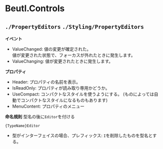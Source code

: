# Beutl.Controls

## `./PropertyEditors` `./Styling/PropertyEditors`

**イベント**
- ValueChanged: 値の変更が確定された。  
                値が変更された状態で、フォーカスが外れたときに発生します。
- ValueChanging: 値が変更されたときに発生します。

**プロパティ**
- Header: プロパティの名前を表示。
- IsReadOnly: プロパティが読み取り専用かどうか。
- UseCompact: コンパクトなスタイルを使うようにする。
              (ものによっては自動でコンパクトなスタイルになるものもあります)
- MenuContent: プロパティのメニュー

**命名規則**
型名の後に`Editor`を付ける
```
{TypeName}Editor
```

- 型がインターフェイスの場合、プレフィックス: `I`を削除したものを型名とする。
<!--
### 特別
-->
